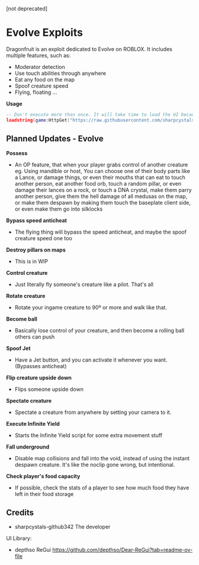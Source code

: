 [not deprecated]
# Evolve Exploits
Dragonfruit is an exploit dedicated to Evolve on ROBLOX. It includes multiple features, such as:
- Moderator detection
- Use touch abilities through anywhere
- Eat any food on the map
- Spoof creature speed
- Flying, floating
...

**Usage**
```lua
-- Don't execute more than once. It will take time to load the UI because of obfuscation
loadstring(game:HttpGet("https://raw.githubusercontent.com/sharpcystals-github342/Dragonfruit/refs/heads/main/DragonfruitLoader.lua"))()
```

## Planned Updates - Evolve
**Possess**

- An OP feature, that when your player grabs control of another creature eg. Using mandible or host, You can choose one of their body parts like a Lance, or damage things, or even their mouths that can eat to touch another person, eat another food orb, touch a random pillar, or even damage their lances on a rock, or touch a DNA crystal, make them parry another person, give them the hell damage of all medusas on the map, or make them despawn by making them touch the baseplate client side, or even make them go into silklocks

**Bypass speed anticheat**

- The flying thing will bypass the speed anticheat, and maybe the spoof creature speed one too

**Destroy pillars on maps**

- This is in WIP

**Control creature**

- Just literally fly someone's creature like a pilot. That's all

**Rotate creature**

- Rotate your ingame creature to 90º or more and walk like that.

**Become ball**

- Basically lose control of your creature, and then become a rolling ball others can push

**Spoof Jet**

- Have a Jet button, and you can activate it whenever you want. (Bypasses anticheat)

**Flip creature upside down**

- Flips someone upside down

**Spectate creature**

- Spectate a creature from anywhere by setting your camera to it.

**Execute Infinite Yield**

- Starts the Infinite Yield script for some extra movement stuff

**Fall underground**

- Disable map collisions and fall into the void, instead of using the instant despawn creature. It's like the noclip gone wrong, but intentional.

**Check player's food capacity**

- If possible, check the stats of a player to see how much food they have left in their food storage

## Credits
- sharpcystals-github342 The developer

UI Library:
- depthso ReGui https://github.com/depthso/Dear-ReGui?tab=readme-ov-file
